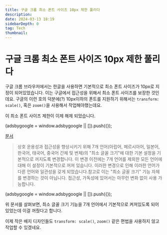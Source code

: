 ```yaml
---
title: 구글 크롬 최소 폰트 사이즈 10px 제한 풀리다
description:
date: 2024-03-13 18:19
sidebarDepth: 0
tag: Tech
thumbnail:
---
```


# 구글 크롬 최소 폰트 사이즈 10px 제한 풀리다

구글 크롬 브라우저에서는 한글을 사용하면 기본적으로 최소 폰트 사이즈가 10px로 지정이 되어있었습니다.
이는 구글에서 접근성을 위해서 최소 폰트 사이즈를 보장한 것인데요.
구글의 이런 호의 덕분에(?) 10px이하의 폰트를 지원하기 위해서는 `transform: scale()`, 혹은 `zoom()`을 사용해서 작업해야했는데요.

이 최소 폰트 사이즈 제한이 이제 해제 되었습니다.

<!-- ui-log 수평형 -->

<ins class="adsbygoogle"
     style="display:block"
     data-ad-client="ca-pub-4877378276818686"
     data-ad-slot="9743150776"
     data-ad-format="auto"
     data-full-width-responsive="true"></ins>
<component is="script">
(adsbygoogle = window.adsbygoogle || []).push({});
</component>

[문서](https://chromestatus.com/feature/5150487577362432)

> 상호 운용성과 접근성을 향상시키기 위해 7개 언어(아랍어, 페르시아어, 일본어, 한국어, 태국어, 중국어 간체 및 번체)의 "최소 글꼴 크기"에 대한 기본 설정을 기본적으로 꺼지도록 변경합니다. 이 변경 이전에는 7개 언어를 제외한 모든 언어에 대해 이 설정이 기본적으로 꺼져 있습니다. 이러한 변경으로 인해 이러한 언어가 다른 언어와 일관성을 갖게 되었습니다.참고로 이는 "최소 글꼴 크기" 기능 자체를 변경하는 것이 아닙니다. 접근성, 가독성에 있어서는 아무런 변화 없이 사용 가능합니다.

<!-- ui-log 수평형 -->

<ins class="adsbygoogle"
     style="display:block"
     data-ad-client="ca-pub-4877378276818686"
     data-ad-slot="9743150776"
     data-ad-format="auto"
     data-full-width-responsive="true"></ins>
<component is="script">
(adsbygoogle = window.adsbygoogle || []).push({});
</component>

위 문서를 살펴보면, 최소 글꼴 크기 기능을 7개 언어에서 기본적으로 켜져있도록 되어있었는데 이걸 꺼줬다고 합니다.

이제 작은 배지 디자인들도 `transform: scale()`, `zoom()` 같은 편법을 사용하지 않고 작업할 수 있겠네요.
